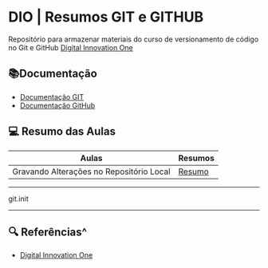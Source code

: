 
# DIO | Resumos GIT e GITHUB

Repositório para armazenar materiais do curso de versionamento de código no Git e GitHub
[Digital Innovation One](https://www.dio.me/)

## 📚Documentação
- [Documentação GIT](https://git-scm.com/doc)
- [Documentação GitHub](https://docs.github.com/pt)

## 💻 Resumo das Aulas

| Aulas | Resumos |
|-------|---------|
|Gravando Alterações no Repositório Local|[Resumo]()|

---

git.init

---

## 🔍 Referências^
- [Digital Innovation One](https://www.dio.me/)
